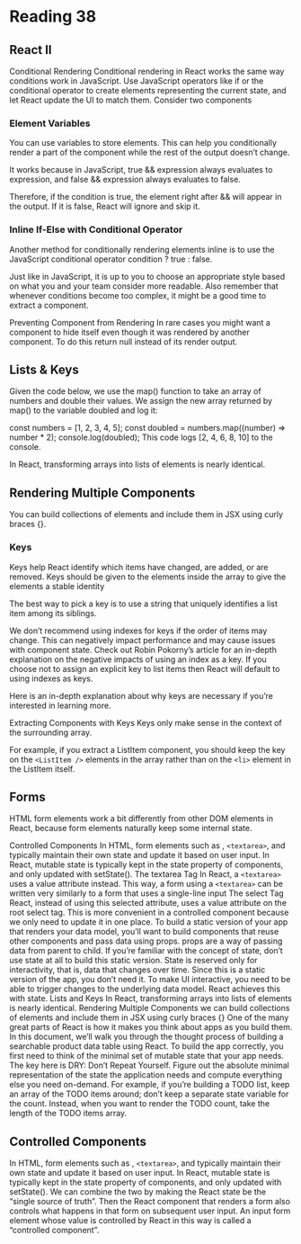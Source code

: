 # Reading 38

## React II

Conditional Rendering
Conditional rendering in React works the same way conditions work in JavaScript. Use JavaScript operators like if or the conditional operator to create elements representing the current state, and let React update the UI to match them. Consider two components

### Element Variables

You can use variables to store elements. This can help you conditionally render a part of the component while the rest of the output doesn’t change.

It works because in JavaScript, true && expression always evaluates to expression, and false && expression always evaluates to false.

Therefore, if the condition is true, the element right after && will appear in the output. If it is false, React will ignore and skip it.

### Inline If-Else with Conditional Operator

Another method for conditionally rendering elements inline is to use the JavaScript conditional operator condition ? true : false.

Just like in JavaScript, it is up to you to choose an appropriate style based on what you and your team consider more readable. Also remember that whenever conditions become too complex, it might be a good time to extract a component.

Preventing Component from Rendering In rare cases you might want a component to hide itself even though it was rendered by another component. To do this return null instead of its render output.

## Lists & Keys

Given the code below, we use the map() function to take an array of numbers and double their values. We assign the new array returned by map() to the variable doubled and log it:

const numbers = [1, 2, 3, 4, 5];
const doubled = numbers.map((number) => number \* 2);
console.log(doubled);
This code logs [2, 4, 6, 8, 10] to the console.

In React, transforming arrays into lists of elements is nearly identical.

## Rendering Multiple Components

You can build collections of elements and include them in JSX using curly braces {}.

### Keys

Keys help React identify which items have changed, are added, or are removed. Keys should be given to the elements inside the array to give the elements a stable identity

The best way to pick a key is to use a string that uniquely identifies a list item among its siblings.

We don’t recommend using indexes for keys if the order of items may change. This can negatively impact performance and may cause issues with component state. Check out Robin Pokorny’s article for an in-depth explanation on the negative impacts of using an index as a key. If you choose not to assign an explicit key to list items then React will default to using indexes as keys.

Here is an in-depth explanation about why keys are necessary if you’re interested in learning more.

Extracting Components with Keys
Keys only make sense in the context of the surrounding array.

For example, if you extract a ListItem component, you should keep the key on the `<ListItem />` elements in the array rather than on the `<li>` element in the ListItem itself.

## Forms

HTML form elements work a bit differently from other DOM elements in React, because form elements naturally keep some internal state.

Controlled Components In HTML, form elements such as , `<textarea>`, and typically maintain their own state and update it based on user input. In React, mutable state is typically kept in the state property of components,
and only updated with setState(). The textarea Tag In React, a `<textarea>` uses a value attribute instead. This way, a form using a `<textarea>` can be written very similarly to a form that uses a single-line input The select Tag React, instead of using this selected attribute, uses a value attribute on the root select tag. This is more convenient in a controlled component because we only need to update it in one place. To build a static version of your app that renders your data model, you’ll want to build components that reuse other components and pass data using props. props are a way of passing data from parent to child. If you’re familiar with the concept of state, don’t use state at all to build this static version. State is reserved only for interactivity, that is, data that changes over time. Since this is a static version of the app, you don’t need it.
To make UI interactive, you need to be able to trigger changes to the underlying data model. React achieves this with state. Lists and Keys In React, transforming arrays into lists of elements is nearly identical. Rendering Multiple Components we can build collections of elements and include them in JSX using curly braces {} One of the many great parts of React is how it makes you think about apps as you build them. In this document, we’ll walk you through the thought process of building a searchable product data table using React. To build the app correctly, you first need to think of the minimal set of mutable state that your app needs. The key here is DRY: Don’t Repeat Yourself. Figure out the absolute minimal representation of the state the application needs and compute everything else you need on-demand. For example, if you’re building a TODO list, keep an array of the TODO items around; don’t keep a separate state variable for the count. Instead, when you want to render the TODO count, take the length of the TODO items array.

## Controlled Components

In HTML, form elements such as , `<textarea>`, and typically maintain their own state and update it based on user input. In React, mutable state is typically kept in the state property of components, and only updated with setState(). We can combine the two by making the React state be the “single source of truth”. Then the React component that renders a form also controls what happens in that form on subsequent user input. An input form element whose value is controlled by React in this way is called a “controlled component”.

